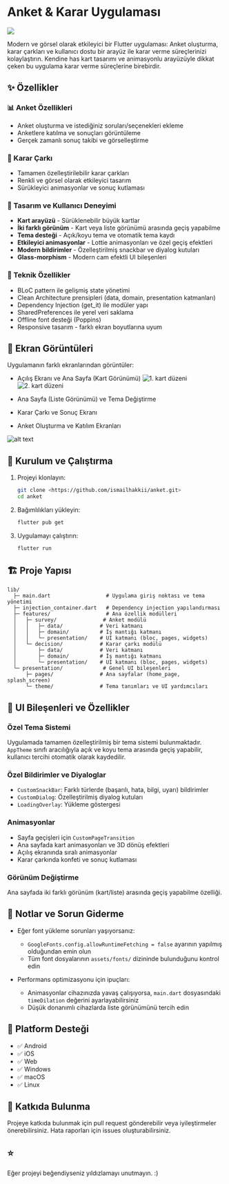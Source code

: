 # Anket & Karar Uygulaması

![](assets/icons/app_icon.png)

Modern ve görsel olarak etkileyici bir Flutter uygulaması: Anket oluşturma, karar çarkları ve kullanıcı dostu bir arayüz ile karar verme süreçlerinizi kolaylaştırın. Kendine has kart tasarımı ve animasyonlu arayüzüyle dikkat çeken bu uygulama karar verme süreçlerine birebirdir.

## ✨ Özellikler

### 📊 Anket Özellikleri
- Anket oluşturma ve istediğiniz soruları/seçenekleri ekleme
- Anketlere katılma ve sonuçları görüntüleme
- Gerçek zamanlı sonuç takibi ve görselleştirme

### 🎡 Karar Çarkı
- Tamamen özelleştirilebilir karar çarkları
- Renkli ve görsel olarak etkileyici tasarım
- Sürükleyici animasyonlar ve sonuç kutlaması

### 🎨 Tasarım ve Kullanıcı Deneyimi
- **Kart arayüzü** - Sürüklenebilir büyük kartlar
- **İki farklı görünüm** - Kart veya liste görünümü arasında geçiş yapabilme
- **Tema desteği** - Açık/koyu tema ve otomatik tema kaydı
- **Etkileyici animasyonlar** - Lottie animasyonları ve özel geçiş efektleri
- **Modern bildirimler** - Özelleştirilmiş snackbar ve diyalog kutuları
- **Glass-morphism** - Modern cam efektli UI bileşenleri

### 🔧 Teknik Özellikler
- BLoC pattern ile gelişmiş state yönetimi
- Clean Architecture prensipleri (data, domain, presentation katmanları)
- Dependency Injection (get_it) ile modüler yapı
- SharedPreferences ile yerel veri saklama
- Offline font desteği (Poppins)
- Responsive tasarım - farklı ekran boyutlarına uyum

## 📱 Ekran Görüntüleri


Uygulamanın farklı ekranlarından görüntüler:

- Açılış Ekranı ve Ana Sayfa (Kart Görünümü)
![1. kart düzeni](image.png)
![2. kart düzeni](image-1.png)

- Ana Sayfa (Liste Görünümü) ve Tema Değiştirme
- Karar Çarkı ve Sonuç Ekranı

- Anket Oluşturma ve Katılım Ekranları

![alt text](image-2.png)

## 🚀 Kurulum ve Çalıştırma

1. Projeyi klonlayın:
   ```bash
   git clone <https://github.com/ismailhakkii/anket.git>
   cd anket
   ```

2. Bağımlılıkları yükleyin:
   ```bash
   flutter pub get
   ```

3. Uygulamayı çalıştırın:
   ```bash
   flutter run
   ```

## 🏗️ Proje Yapısı

```
lib/
  ├─ main.dart                  # Uygulama giriş noktası ve tema yönetimi
  ├─ injection_container.dart   # Dependency injection yapılandırması
  ├─ features/                  # Ana özellik modülleri
  │   ├─ survey/               # Anket modülü
  │   │   ├─ data/            # Veri katmanı
  │   │   ├─ domain/          # İş mantığı katmanı
  │   │   └─ presentation/    # UI katmanı (bloc, pages, widgets)
  │   └─ decision/            # Karar çarkı modülü
  │       ├─ data/            # Veri katmanı
  │       ├─ domain/          # İş mantığı katmanı
  │       └─ presentation/    # UI katmanı (bloc, pages, widgets)
  └─ presentation/             # Genel UI bileşenleri
      ├─ pages/               # Ana sayfalar (home_page, splash_screen)
      └─ theme/               # Tema tanımları ve UI yardımcıları
```

## 🎨 UI Bileşenleri ve Özellikler

### Özel Tema Sistemi
Uygulamada tamamen özelleştirilmiş bir tema sistemi bulunmaktadır. `AppTheme` sınıfı aracılığıyla açık ve koyu tema arasında geçiş yapabilir, kullanıcı tercihi otomatik olarak kaydedilir.

### Özel Bildirimler ve Diyaloglar
- `CustomSnackBar`: Farklı türlerde (başarılı, hata, bilgi, uyarı) bildirimler
- `CustomDialog`: Özelleştirilmiş diyalog kutuları
- `LoadingOverlay`: Yükleme göstergesi

### Animasyonlar
- Sayfa geçişleri için `CustomPageTransition`
- Ana sayfada kart animasyonları ve 3D dönüş efektleri
- Açılış ekranında sıralı animasyonlar
- Karar çarkında konfeti ve sonuç kutlaması

### Görünüm Değiştirme
Ana sayfada iki farklı görünüm (kart/liste) arasında geçiş yapabilme özelliği.

## 📝 Notlar ve Sorun Giderme

- Eğer font yükleme sorunları yaşıyorsanız:
  - `GoogleFonts.config.allowRuntimeFetching = false` ayarının yapılmış olduğundan emin olun
  - Tüm font dosyalarının `assets/fonts/` dizininde bulunduğunu kontrol edin

- Performans optimizasyonu için ipuçları:
  - Animasyonlar cihazınızda yavaş çalışıyorsa, `main.dart` dosyasındaki `timeDilation` değerini ayarlayabilirsiniz
  - Düşük donanımlı cihazlarda liste görünümünü tercih edin

## 📱 Platform Desteği

- ✅ Android
- ✅ iOS
- ✅ Web
- ✅ Windows
- ✅ macOS
- ✅ Linux

## 🤝 Katkıda Bulunma

Projeye katkıda bulunmak için pull request gönderebilir veya iyileştirmeler önerebilirsiniz. Hata raporları için issues oluşturabilirsiniz.

## ⭐ 

Eğer projeyi beğendiyseniz yıldızlamayı unutmayın. :)

